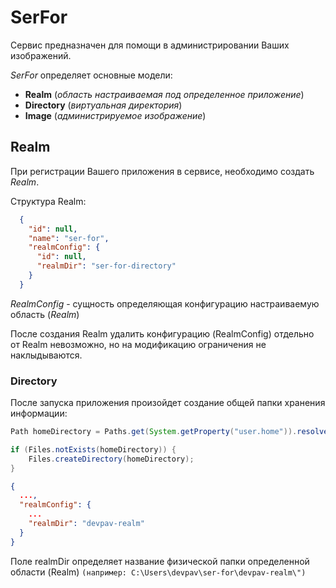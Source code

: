 # SerFor
Сервис предназначен для помощи в администрировании Ваших изображений.

*SerFor* определяет основные модели:
* **Realm** (*область настраиваемая под определенное приложение*)
* **Directory** (*виртуальная директория*)
* **Image** (*администрируемое изображение*)

## Realm

При регистрации Вашего приложения в сервисе, необходимо создать *Realm*.

Структура Realm:

```json
  {
    "id": null,
    "name": "ser-for",
    "realmConfig": {
      "id": null,
      "realmDir": "ser-for-directory"
    }
  }
```

*RealmConfig* - сущность определяющая конфигурацию настраиваемую область (*Realm*)

После создания Realm удалить конфигурацию (RealmConfig) отдельно от Realm невозможно, но на модификацию ограничения не наклыдываются.

### Directory

После запуска приложения произойдет создание общей папки хранения информации:

```java
Path homeDirectory = Paths.get(System.getProperty("user.home")).resolve("sor-for");

if (Files.notExists(homeDirectory)) {
    Files.createDirectory(homeDirectory);
}
```

```json
{
  ...,
  "realmConfig": {
    ...
    "realmDir": "devpav-realm"
  }
}
```

Поле realmDir определяет название физической папки определенной области (Realm) `(например: C:\Users\devpav\ser-for\devpav-realm\")`
